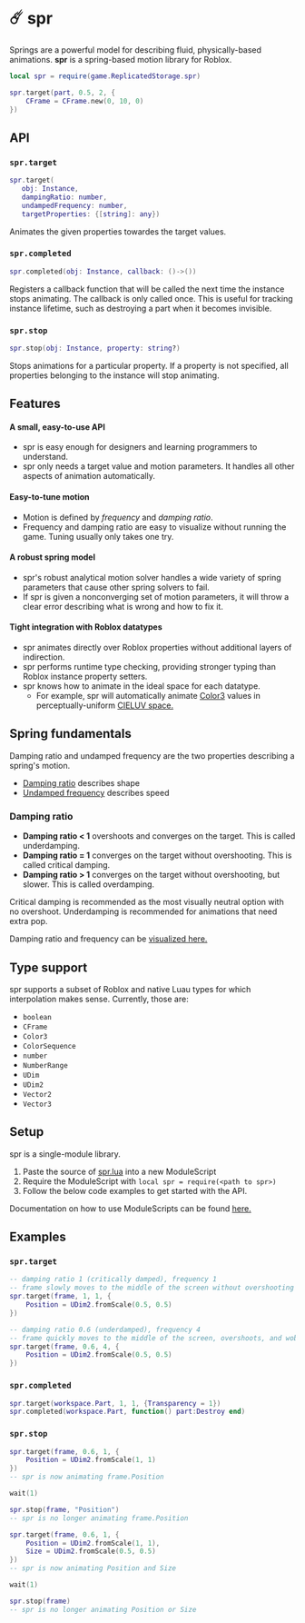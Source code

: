 # ☄️ spr
Springs are a powerful model for describing fluid, physically-based animations.
**spr** is a spring-based motion library for Roblox.

```lua
local spr = require(game.ReplicatedStorage.spr)

spr.target(part, 0.5, 2, {
    CFrame = CFrame.new(0, 10, 0)
})
```

## API

### `spr.target`
```lua
spr.target(
   obj: Instance,
   dampingRatio: number,
   undampedFrequency: number,
   targetProperties: {[string]: any})
```

Animates the given properties towardes the target values.

### `spr.completed`
```lua
spr.completed(obj: Instance, callback: ()->())
```

Registers a callback function that will be called the next time the instance stops animating. The callback is only called once.
This is useful for tracking instance lifetime, such as destroying a part when it becomes invisible.

### `spr.stop`
```lua
spr.stop(obj: Instance, property: string?)
```

Stops animations for a particular property.
If a property is not specified, all properties belonging to the instance will stop animating.

## Features
#### A small, easy-to-use API
- spr is easy enough for designers and learning programmers to understand.
- spr only needs a target value and motion parameters. It handles all other aspects of animation automatically.

#### Easy-to-tune motion
- Motion is defined by *frequency* and *damping ratio*.
- Frequency and damping ratio are easy to visualize without running the game. Tuning usually only takes one try.

#### A robust spring model
- spr's robust analytical motion solver handles a wide variety of spring parameters that cause other spring solvers to fail.
- If spr is given a nonconverging set of motion parameters, it will throw a clear error describing what is wrong and how to fix it.

#### Tight integration with Roblox datatypes
- spr animates directly over Roblox properties without additional layers of indirection.
- spr performs runtime type checking, providing stronger typing than Roblox instance property setters.
- spr knows how to animate in the ideal space for each datatype.
    - For example, spr will automatically animate [Color3](https://developer.roblox.com/en-us/api-reference/datatype/Color3) values in perceptually-uniform [CIELUV space.](https://en.wikipedia.org/wiki/CIELUV)

## Spring fundamentals

Damping ratio and undamped frequency are the two properties describing a spring's motion.

- [Damping ratio](https://en.wikipedia.org/wiki/Damping_ratio) describes shape
- [Undamped frequency](https://ocw.mit.edu/courses/mathematics/18-03-differential-equations-spring-2010/readings/supp_notes/MIT18_03S10_chapter_13.pdf) describes speed

### Damping ratio
- **Damping ratio < 1** overshoots and converges on the target. This is called underdamping.
- **Damping ratio = 1** converges on the target without overshooting. This is called critical damping.
- **Damping ratio > 1** converges on the target without overshooting, but slower. This is called overdamping.

Critical damping is recommended as the most visually neutral option with no overshoot.
Underdamping is recommended for animations that need extra pop.

Damping ratio and frequency can be [visualized here.](https://www.desmos.com/calculator/rzvw27ljh9)

## Type support

spr supports a subset of Roblox and native Luau types for which interpolation makes sense.
Currently, those are:

- `boolean`
- `CFrame`
- `Color3`
- `ColorSequence`
- `number`
- `NumberRange`
- `UDim`
- `UDim2`
- `Vector2`
- `Vector3`

## Setup

spr is a single-module library.

1. Paste the source of [spr.lua](https://raw.githubusercontent.com/Fraktality/spr/master/spr.lua) into a new ModuleScript
2. Require the ModuleScript with `local spr = require(<path to spr>)`
3. Follow the below code examples to get started with the API.

Documentation on how to use ModuleScripts can be found [here.](https://developer.roblox.com/en-us/api-reference/class/ModuleScript)

## Examples

### `spr.target`

```lua
-- damping ratio 1 (critically damped), frequency 1
-- frame slowly moves to the middle of the screen without overshooting
spr.target(frame, 1, 1, {
    Position = UDim2.fromScale(0.5, 0.5)
})
```

```lua
-- damping ratio 0.6 (underdamped), frequency 4
-- frame quickly moves to the middle of the screen, overshoots, and wobbles around the target
spr.target(frame, 0.6, 4, {
    Position = UDim2.fromScale(0.5, 0.5)
})
```

### `spr.completed`

```lua
spr.target(workspace.Part, 1, 1, {Transparency = 1})
spr.completed(workspace.Part, function() part:Destroy end)
```

### `spr.stop`

```lua
spr.target(frame, 0.6, 1, {
    Position = UDim2.fromScale(1, 1)
})
-- spr is now animating frame.Position

wait(1)

spr.stop(frame, "Position")
-- spr is no longer animating frame.Position
```


```lua
spr.target(frame, 0.6, 1, {
    Position = UDim2.fromScale(1, 1),
    Size = UDim2.fromScale(0.5, 0.5)
})
-- spr is now animating Position and Size

wait(1)

spr.stop(frame)
-- spr is no longer animating Position or Size
```
